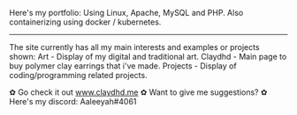 Here's my portfolio: Using Linux, Apache, MySQL and PHP. Also containerizing using docker / kubernetes.
<hr>

The site currently has all my main interests and examples or projects shown:
Art -  Display of my digital and traditional art.
Claydhd - Main page to buy polymer clay earrings that i've made.
Projects - Display of coding/programming related projects.

✿ Go check it out www.claydhd.me
✿ Want to give me suggestions?
✿ Here's my discord: Aaleeyah#4061

